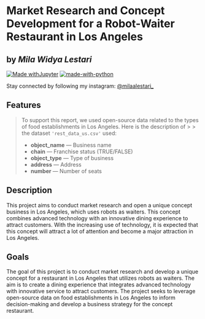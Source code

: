 # Market Research and Concept Development for a Robot-Waiter Restaurant in Los Angeles
## by _Mila Widya Lestari_

[![Made withJupyter](https://img.shields.io/badge/Made%20with-Jupyter-orange?style=for-the-badge&logo=Jupyter)](https://jupyter.org/try)
[![made-with-python](https://img.shields.io/badge/Made%20with-Python-1f425f.svg)](https://www.python.org/)

Stay connected by following my instagram: [@milaalestari_](https://www.instagram.com/milaalestari_/)

## Features
> To support this report, we used open-source data related to the types of food establishments in Los Angeles. Here is the description of > > the dataset `'rest_data_us.csv'` used:
> 
> - **object_name** — Business name
> - **chain** — Franchise status (TRUE/FALSE)
> - **object_type** — Type of business
> - **address** — Address
> - **number** — Number of seats

## Description
This project aims to conduct market research and open a unique concept business in Los Angeles, which uses robots as waiters. This concept combines advanced technology with an innovative dining experience to attract customers. With the increasing use of technology, it is expected that this concept will attract a lot of attention and become a major attraction in Los Angeles.

## Goals
The goal of this project is to conduct market research and develop a unique concept for a restaurant in Los Angeles that utilizes robots as waiters. The aim is to create a dining experience that integrates advanced technology with innovative service to attract customers. The project seeks to leverage open-source data on food establishments in Los Angeles to inform decision-making and develop a business strategy for the concept restaurant.
